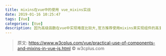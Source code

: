 ```yaml
---
title: mixins在vue中的使用 vue_mixins实战
date: 2019-01-16 10:25:47
tags: [Vue]
categories: [Vue]
description: 因为高级函数在vue中实现难度比较大,官方推荐使用mixins来实现组件的高复用性，Vue组件中Mixins的使用
---
```

> 原文: https://www.w3cplus.com/vue/practical-use-of-components-and-mixins-in-vue-js.html © w3cplus.com

